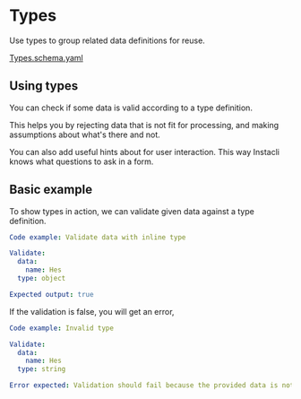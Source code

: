 # Types

Use types to group related data definitions for reuse.

[Types.schema.yaml](schema/Types.schema.yaml)

## Using types

You can check if some data is valid according to a type definition.

This helps you by rejecting data that is not fit for processing, and making assumptions about what's there and not.

You can also add useful hints about for user interaction. This way Instacli knows what questions to ask in a form.

## Basic example

To show types in action, we can validate given data against a type definition.

```yaml instacli
Code example: Validate data with inline type

Validate:
  data:
    name: Hes
  type: object

Expected output: true
```

If the validation is false, you will get an error,

```yaml instacli
Code example: Invalid type

Validate:
  data:
    name: Hes
  type: string

Error expected: Validation should fail because the provided data is not a string
```

